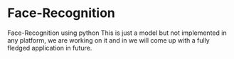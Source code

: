 # Face-Recognition
Face-Recognition using python 
This is just a model but not implemented in any platform, we are working on it and in we will come up with a fully fledged application in future.
